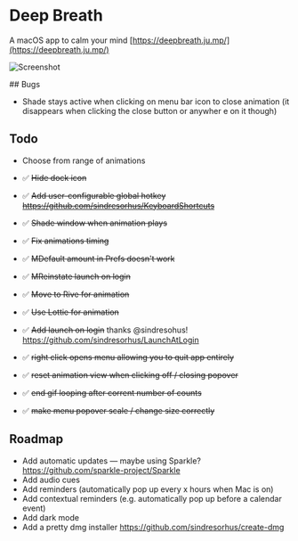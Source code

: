 # Deep Breath

A macOS app to calm your mind
[https://deepbreath.ju.mp/](https://deepbreath.ju.mp/)

![Screenshot](https://i.imgur.com/AaJm62w.png)

## Bugs

- Shade stays active when clicking on menu bar icon to close animation (it disappears when clicking the close button or anywher e on it though)

## Todo

- Choose from range of animations

- ✅ ~~Hide dock icon~~
- ✅ ~~Add user-configurable global hotkey https://github.com/sindresorhus/KeyboardShortcuts~~
- ✅ ~~Shade window when animation plays~~
- ✅ ~~Fix animations timing~~
- ✅ ~~MDefault amount in Prefs doesn't work~~
- ✅ ~~MReinstate launch on login~~
- ✅ ~~Move to Rive for animation~~
- ✅ ~~Use Lottie for animation~~
- ✅ ~~Add launch on login~~ thanks @sindresohus! https://github.com/sindresorhus/LaunchAtLogin
- ✅ ~~right click opens menu allowing you to quit app entirely~~
- ✅ ~~reset animation view when clicking off / closing popover~~
- ✅ ~~end gif looping after corrent number of counts~~
- ✅ ~~make menu popover scale / change size correctly~~

## Roadmap

- Add automatic updates — maybe using Sparkle? https://github.com/sparkle-project/Sparkle
- Add audio cues
- Add reminders (automatically pop up every x hours when Mac is on)
- Add contextual reminders (e.g. automatically pop up before a calendar event)
- Add dark mode
- Add a pretty dmg installer https://github.com/sindresorhus/create-dmg
